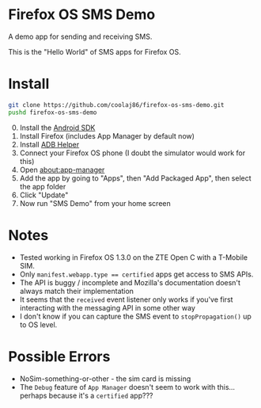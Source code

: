 Firefox OS SMS Demo
===================

A demo app for sending and receiving SMS.

This is the "Hello World" of SMS apps for Firefox OS.

Install
=======

```bash
git clone https://github.com/coolaj86/firefox-os-sms-demo.git
pushd firefox-os-sms-demo
```

0. Install the [Android SDK](http://developer.android.com/sdk/installing/index.html?pkg=tools)
0. Install Firefox (includes App Manager by default now)
0. Install [ADB Helper](https://ftp.mozilla.org/pub/mozilla.org/labs/fxos-simulator/)
0. Connect your Firefox OS phone (I doubt the simulator would work for this)
0. Open [about:app-manager](about:app-manager)
0. Add the app by going to "Apps", then "Add Packaged App", then select the app folder
0. Click "Update"
0. Now run "SMS Demo" from your home screen

Notes
=====

  * Tested working in Firefox OS 1.3.0 on the ZTE Open C with a T-Mobile SIM.
  * Only `manifest.webapp.type == certified` apps get access to SMS APIs.
  * The API is buggy / incomplete and Mozilla's documentation doesn't always match their implementation
  * It seems that the `received` event listener only works if you've first interacting with the messaging API in some other way
  * I don't know if you can capture the SMS event to `stopPropagation()` up to OS level.

Possible Errors
======

  * NoSim-something-or-other - the sim card is missing
  * The `Debug` feature of `App Manager` doesn't seem to work with this... perhaps because it's a `certified` app???
